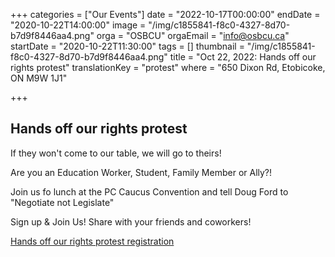 +++
categories = ["Our Events"]
date = "2022-10-17T00:00:00"
endDate = "2020-10-22T14:00:00"
image = "/img/c1855841-f8c0-4327-8d70-b7d9f8446aa4.png"
orga = "OSBCU"
orgaEmail = "info@osbcu.ca"
startDate = "2020-10-22T11:30:00"
tags = []
thumbnail = "/img/c1855841-f8c0-4327-8d70-b7d9f8446aa4.png"
title = "Oct 22, 2022: Hands off our rights protest"
translationKey = "protest"
where = "650 Dixon Rd, Etobicoke, ON M9W 1J1"

+++
## Hands off our rights protest

If they won't come to our table, we will go to theirs!

Are you an Education Worker, Student, Family Member or Ally?!

Join us fo lunch at the PC Caucus Convention and tell Doug Ford to  "Negotiate not Legislate"

Sign up & Join Us! Share with your friends and coworkers!

[Hands off our rights protest registration](https://www.cognitoforms.com/OSBCUCSCSO/handsoffourrightsprotestnetouchezpasànosdroits)
